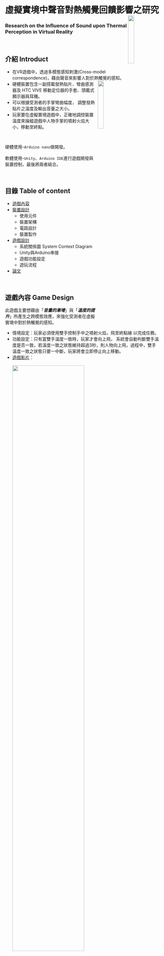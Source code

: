 # 虛擬實境中聲音對熱觸覺回饋影響之研究<img src="media/GameScene2.png" width=20% align="right"/>
### Research on the Influence of Sound upon Thermal Perception in Virtual Reality

<br>

## 介紹 Introduct

* 在VR遊戲中，透過多模態感知刺激(Cross-model correspondence)，藉由聲音來影響人對於熱觸覺的感知。<img src="media/裝置手部圖(外).png" width=20% align="right"/>
* 硬體裝置包含一副搭載發熱貼片、彎曲感測器及 HTC VIVE 移動定位器的手套、頭戴式顯示器與耳機。
* 可以根據受測者的手掌彎曲幅度， 調整發熱貼片之溫度及輸出音量之大小。
* 玩家要在虛擬實境遊戲中，正確地調控裝置溫度來操縱遊戲中人物手掌的噴射火焰大小，移動至終點。


<br>

硬體使用-`Arduino nano`做開發。<br><br>
軟體使用-`Unity`、`Arduino IDE`進行遊戲開發與裝置控制，最後將兩者結合。


<br>

## 目錄 Table of content
* [遊戲內容](#遊戲內容-Game-Design)
* [裝置設計](#裝置設計-Device-Design)
  * 使用元件
  * 裝置架構
  * 電路設計
  * 裝置製作
* [遊戲設計](#遊戲設計-Game-Develope)
  * 系統關係圖 System Context Diagram
  * Unity與Arduino串接
  * 遊戲功能設定
  * 遊玩流程
* [論文](#論文-Thesis)

<br>

## 遊戲內容 Game Design
此遊戲主要想藉由「***音量的漸增***」與「***溫度的提升***」所產生之跨模態效應，來強化受測者在虛擬實境中對於熱觸覺的感知。<br>
* 情境設定：玩家必須使用雙手控制手中之噴射火焰，飛至終點線 以完成任務。
* 功能設定：只有當雙手溫度一致時，玩家才會向上飛， 系統會自動判斷雙手溫度是否一致，若溫度一致之狀態維持超過3秒，則人物向上飛，過程中，雙手溫度一致之狀態只要一中斷，玩家將會立即停止向上移動。 
* [遊戲影片](https://youtu.be/bDB4SQxeE-E?t=45)：<br>
<br> <a href="https://youtu.be/bDB4SQxeE-E?t=45" target="_blank"><img src="media/GameScene1.png" 
width=70% /></a>

<br>

## 裝置設計 Device Design
* **使用元件**
  * 電熱片
    > 電熱片為 60*60mm/17歐姆之電熱片，厚度約為 0.25mm，能夠貼合於掌心且能彎曲，用於熱觸覺回饋。<br> <img src="media/電熱片.JPG" width=15% >   
  * 彎曲感測器Flex Sensor SpectraSymbol 2.2′′
    > 用於測量手掌的彎曲幅度。 <br> <img src="media/彎曲感測器.png" width=15% >
  * 關節炎壓縮手套
    > <br> <img src="media/關節炎手套.png" width=15% >
  * Arduino Nano 開發板
    > <br> <img src="media/Arduino nano.png" width=15% >
  * L298N 直流驅動電路
    > 因**Arduino Nano本身之電壓不足以供應兩片電熱片所需**，故改以L298N直流驅動電路進行電壓的分配，而Arduino Nano則進行L298N上的邏輯控制。電源輸入使用24伏特/1安培的直流變壓器進行供電。<br> <img src="media/L298N.png" width=15% >
  <br>
  
* **裝置架構**<br> <img src="media/Device architecture-03.png" width=60% >
<br>

* **電路設計**
<br>
<br> <img src="media/電路圖.png" width=70%>
<br>

* **裝置製作**
<br>
<br> <img src="media/裝置架構圖-14.png" width=70%>
<br>
<br> <img src="media/IMG_2844.JPG" width=70%>
<br>

## 遊戲設計 Game Develope
* **系統關係圖System Context Diagram**
<br>

> <img src="media/系統關係圖v3  System Context Diagram-16.png" width=70%><br>
>> 1. 透過Unity播放火聲音效。<br>
>> 2. Unity利用Serial Port方式傳遞控制訊號給Arduino。<br>
>> 3. Arduino發出Analog信號給觸覺回饋裝置。<br>
>> 4. 觸覺回饋裝置：手掌內側為發熱貼片，依據信號大小給予使用者相應的熱觸覺回饋。手背裝有VR訊號追蹤器(VIVE Tracker)，追蹤使用者手部位置。<br>
>> 5. 使用者必須配戴VR頭戴式顯示器、訊號追蹤器(VIVE Tracker)、耳機與觸覺回饋裝置。<br>
>> 6. VR 訊號追蹤器(VIVE Tracker):將位置訊息傳回 Unity。<br>

<br>

* **Unity與Arduino串接**
<br>

> **Arduino IDE** <br>
> 使用執行緒Thread的方式，將數值傳入Unity。<br>
> 先將字串相加，再輸出至Unity。
 ```C
 void loop() {

   //FlexSensor Part
   int flex_value1 = analogRead(flex_pin1);
   int flex_value2 = analogRead(flex_pin2);
   flex_value1 = map(flex_value1,0,1023,0,255);
   flex_value2 = map(flex_value2,0,1023,0,255);
   /////

   /////resize flexSensor value for Heating
   if(flex_value1<41){
     flex_value1=41;
   }else if(flex_value1>71){
     flex_value1=71;
   }
   if(flex_value2<53){
     flex_value2=53;
   }else if(flex_value2>70){
     flex_value2=70;
   }
   int heat_value1 = map(flex_value1,41,71,0,50);
   int heat_value2 = map(flex_value2,53,70,0,50);

   //Sending value to unity
   String sending_value = String(flex_value1) +","+ String(flex_value2) + "," + String(heat_value1) + "," + String(heat_value2);
   Serial.println(sending_value);
  ```
  <br>
  
 > **Unity** <br>
 > 透過[ArduinoBasic.cs](script/ArduinoBasic.cs)，先讀取Arduino數值後，再將字串轉換成浮點數，以便後續進行控制。
 ```C
 void Update()
 {
  //read Arduino message, String to Float
  arduinoMessage = player.GetComponent<ArduinoBasic>().readMessage;
  message = float.Parse(arduinoMessage);
 ```
 <br>
 
* **遊戲功能設定**<br> <img src="media/功能設定流程圖.png" width=50% >
<br>


* **遊玩流程**<br> <img src="media/遊戲流程圖.png" width=30% >
<br>

* **Game Design Class Diagram**<br> <img src="media/Deisgn Class Diagram-Ver3.png">
<br>

<br>
## 論文 Thesis
[論文連結](https://hdl.handle.net/11296/4za5z3)

